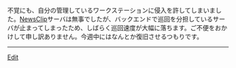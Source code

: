 ---
---
不覚にも、自分の管理しているワークステーションに侵入を許してしまいました。[NewsClip](/NewsClip)サーバは無事でしたが、バックエンドで巡回を分担しているサーバが止まってしまったため、しばらく巡回速度が大幅に落ちます。ご不便をおかけして申し訳ありません。今週中にはなんとか復旧させるつもりです。
<!--  -->


----
[Edit](https://github.com/vitroid/vitroid.github.io/edit/master/MD/NewsClip_2004-7-14.md)
